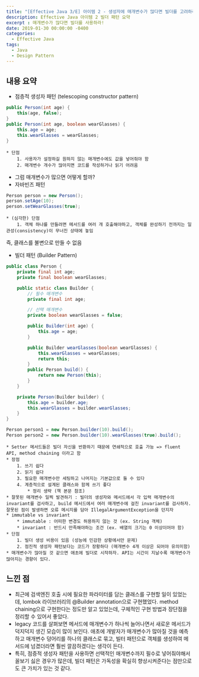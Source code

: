 ```yaml
---
title: "[Effective Java 3/E] 아이템 2 - 생성자에 매개변수가 많다면 빌더를 고려하라"
description: Effective Java 아이템 2 빌더 패턴 요약
excerpt : 매개변수가 많다면 빌더를 사용하라!
date: 2019-01-30 00:00:00 -0400
categories:
  - Effective Java
tags:
  - Java
  - Design Pattern
---
```

## 내용 요약

* 점층적 생성자 패턴 (telescoping constructor pattern)
```java
public Person(int age) {
    this(age, false);
}
public Person(int age, boolean wearGlasses) {
    this.age = age;
    this.wearGlasses = wearGlasses;
}
```
    * 단점
        1. 사용자가 설정하길 원하지 않는 매개변수에도 값을 넣어줘야 함
        2. 매개변수 개수가 많아지면 코드를 작성하거나 읽기 어려움
* 그럼 매개변수가 많으면 어떻게 할까?
* 자바빈즈 패턴
```java
Person person = new Person();
person.setAge(10);
person.setWearGlasses(true);
```
    * (심각한) 단점
        1. 객체 하나를 만들려면 메서드를 여러 개 호출해야하고, 객체를 완성하기 전까지는 일관성(consistency)이 무너진 상태에 놓임
즉, 클래스를 불변으로 만들 수 없음
* 빌더 패턴 (Builder Pattern)
```java
public class Person {
    private final int age;
    private final boolean wearGlasses;

    public static class Builder {
        // 필수 매개변수
        private final int age;

        // 선택 매개변수
        private boolean wearGlasses = false;

        public Builder(int age) {
            this.age = age;
        }

        public Builder wearGlasses(boolean wearGlasses) {
            this.wearGlasses = wearGlasses;
            return this;
        }
        public Person build() {
            return new Person(this);
        }
    }

    private Person(Builder builder) {
        this.age = builder.age;
        this.wearGlasses = builder.wearGlasses;
    }
}
```
```java
Person person1 = new Person.builder(10).build();
Person person2 = new Person.builder(10).wearGlasses(true).build();
```
    * Setter 메서드들은 빌더 자신을 반환하기 때문에 연쇄적으로 호출 가능 => fluent API, method chaining 이라고 함
    * 장점
        1. 쓰기 쉽다
        2. 읽기 쉽다
        3. 필요한 매개변수만 세팅하고 나머지는 기본값으로 둘 수 있다
        4. 계층적으로 설계된 클래스와 함께 쓰기 좋다
            * 정리 생략 (책 본문 참조)
    * 잘못된 매개변수 일찍 발견하기 : 빌더의 생성자와 메서드에서 각 입력 매개변수의 invariant를 검사하고, build 메서드에서 여러 매개변수에 걸친 invariant를 검사하자. 잘못된 점이 발생하면 오류 메시지를 담아 IllegalArgumentException을 던지자
    * immutable vs invariant
        * immutable : 어떠한 변경도 허용하지 않는 것 (ex. String 객체)
        * invariant : 반드시 만족해야하는 조건 (ex. 배열의 크기는 0 이상이어야 함)
    * 단점
        1. 빌더 생성 비용이 있음 (성능에 민감한 상황에서만 문제)
        2. 점진적 생성자 패턴보다는 코드가 장황하다 (매개변수 4개 이상은 되어야 유의미함)
    * 매개변수가 많아질 것 같으면 애초에 빌더로 시작하자. API는 시간이 지날수록 매개변수가 많아지는 경향이 있다.

## 느낀 점
* 최근에 검색엔진 호출 시에 필요한 파라미터를 담는 클래스를 구현할 일이 있었는데, lombok 라이브러리의 @Builder annotation으로 구현했었다. method chaining으로 구현한다는 정도만 알고 있었는데, 구체적인 구현 방법과 장단점을 정리할 수 있어서 좋았다.
* legacy 코드를 살펴보면 메서드에 매개변수가 하나씩 늘어나면서 새로운 메서드가 덕지덕지 생긴 모습이 많이 보인다. 애초에 개발자가 매개변수가 많아질 것을 예측하고 매개변수 덩어리를 하나의 클래스로 묶고, 빌터 패턴으로 객체를 생성하여 메서드에 넘겼더라면 훨씬 깔끔하겠다는 생각이 든다.
* 특히, 점증적 생성자 패턴을 사용하면 선택적인 매개변수까지 필수로 넣어줘야해서 꼴보기 싫은 경우가 많은데, 빌더 패턴은 가독성을 확실히 향상시켜준다는 점만으로도 큰 가치가 있는 것 같다.
